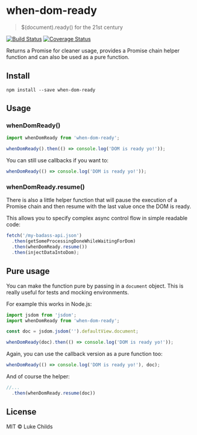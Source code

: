 # when-dom-ready

> $(document).ready() for the 21st century

[![Build Status](https://travis-ci.org/lukechilds/when-dom-ready.svg?branch=master)](https://travis-ci.org/lukechilds/when-dom-ready) [![Coverage Status](https://coveralls.io/repos/github/lukechilds/when-dom-ready/badge.svg?branch=master)](https://coveralls.io/github/lukechilds/when-dom-ready?branch=master)

Returns a Promise for cleaner usage, provides a Promise chain helper function and can also be used as a pure function.

## Install

```shell
npm install --save when-dom-ready
```

## Usage

### whenDomReady()

```js
import whenDomReady from 'when-dom-ready';

whenDomReady().then(() => console.log('DOM is ready yo!'));
```

You can still use callbacks if you want to:

```js
whenDomReady(() => console.log('DOM is ready yo!'));
```

### whenDomReady.resume()

There is also a little helper function that will pause the execution of a Promise chain and then resume with the last value once the DOM is ready.

This allows you to specify complex async control flow in simple readable code:

```js
fetch('/my-badass-api.json')
  .then(getSomeProcessingDoneWhileWaitingForDom)
  .then(whenDomReady.resume())
  .then(injectDataIntoDom);
```

## Pure usage

You can make the function pure by passing in a `document` object. This is really useful for tests and mocking environments.

For example this works in Node.js:

```js
import jsdom from 'jsdom';
import whenDomReady from 'when-dom-ready';

const doc = jsdom.jsdom('').defaultView.document;

whenDomReady(doc).then(() => console.log('DOM is ready yo!'));
```

Again, you can use the callback version as a pure function too:

```js
whenDomReady(() => console.log('DOM is ready yo!'), doc);
```

And of course the helper:

```js
//...
  .then(whenDomReady.resume(doc))
```

## License

MIT © Luke Childs
